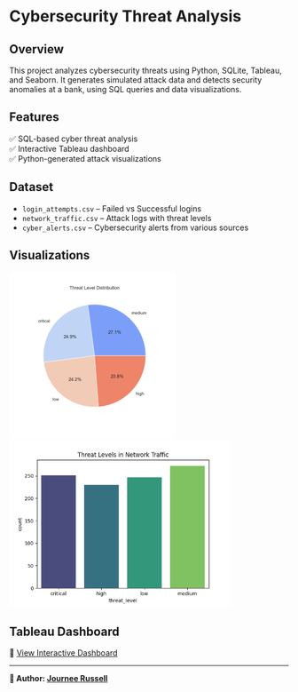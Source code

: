 # Cybersecurity Threat Analysis  

## Overview  
This project analyzes cybersecurity threats using Python, SQLite, Tableau, and Seaborn. It generates simulated attack data and detects security anomalies at a bank, using SQL queries and data visualizations.  

## Features  
✅ SQL-based cyber threat analysis  
✅ Interactive Tableau dashboard  
✅ Python-generated attack visualizations  

## Dataset  
- `login_attempts.csv` – Failed vs Successful logins  
- `network_traffic.csv` – Attack logs with threat levels  
- `cyber_alerts.csv` – Cybersecurity alerts from various sources  

## Visualizations  
<p align="left">
  <img src="https://github.com/JourneeR/Cybersecurity-Threat-Analysis/blob/main/threat_level_class.png?raw=true"
width="300">
  
  <img src="https://github.com/JourneeR/Cybersecurity-Threat-Analysis/blob/main/threat_level_distribution.png?raw=true" width="400">
</p>

## Tableau Dashboard
🔗 [View Interactive Dashboard](https://public.tableau.com/app/profile/journee.russell2728/viz/CybersecurityThreatAnalysis/CybersecurityThreats)  

---
**📢 Author: [Journee Russell](https://github.com/JourneeR)**


